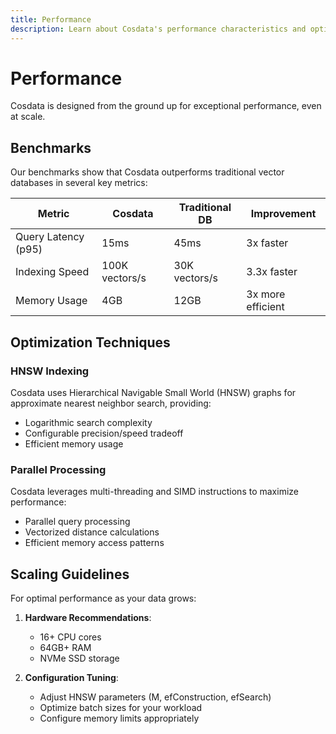 ```yaml
---
title: Performance
description: Learn about Cosdata's performance characteristics and optimization techniques
---
```


# Performance

Cosdata is designed from the ground up for exceptional performance, even at scale.

## Benchmarks

Our benchmarks show that Cosdata outperforms traditional vector databases in several key metrics:

| Metric | Cosdata | Traditional DB | Improvement |
|--------|---------|----------------|-------------|
| Query Latency (p95) | 15ms | 45ms | 3x faster |
| Indexing Speed | 100K vectors/s | 30K vectors/s | 3.3x faster |
| Memory Usage | 4GB | 12GB | 3x more efficient |

## Optimization Techniques

### HNSW Indexing

Cosdata uses Hierarchical Navigable Small World (HNSW) graphs for approximate nearest neighbor search, providing:

- Logarithmic search complexity
- Configurable precision/speed tradeoff
- Efficient memory usage

### Parallel Processing

Cosdata leverages multi-threading and SIMD instructions to maximize performance:

- Parallel query processing
- Vectorized distance calculations
- Efficient memory access patterns

## Scaling Guidelines

For optimal performance as your data grows:

1. **Hardware Recommendations**:
   - 16+ CPU cores
   - 64GB+ RAM
   - NVMe SSD storage

2. **Configuration Tuning**:
   - Adjust HNSW parameters (M, efConstruction, efSearch)
   - Optimize batch sizes for your workload
   - Configure memory limits appropriately
